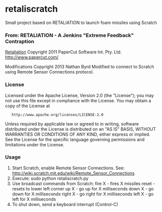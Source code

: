 retaliscratch
=============

Small project based on RETALIATION to launch foam missiles using Scratch

### From: RETALIATION - A Jenkins "Extreme Feedback" Contraption
<a href="https://github.com/codedance/Retaliation">Retaliation</a>
Copyright 2011 PaperCut Software Int. Pty. Ltd. http://www.papercut.com/

Modifications Copyright 2013 Nathan Byrd
Modified to connect to Scratch using Remote Sensor Connections protocol.

### License

   Licensed under the Apache License, Version 2.0 (the "License");
   you may not use this file except in compliance with the License.
   You may obtain a copy of the License at

       http://www.apache.org/licenses/LICENSE-2.0

   Unless required by applicable law or agreed to in writing, software
   distributed under the License is distributed on an "AS IS" BASIS,
   WITHOUT WARRANTIES OR CONDITIONS OF ANY KIND, either express or implied.
   See the License for the specific language governing permissions and
   limitations under the License.

### Usage
 1) Start Scratch, enable Remote Sensor Connections.
    See: http://wiki.scratch.mit.edu/wiki/Remote_Sensor_Connections
 2) Execute: sudo python retaliscratch.py
 3) Use broadcast commands from Scratch:
    fire X  - fires X missiles
    reset   - resets to lower left corner
    up X    - go up for X milliseconds
    down X  - go down for X milliseconds
    right X - go right for X milliseconds
    left X  - go left for X milliseconds
 4) To shut down, send a keyboard interrupt (Control-C)

